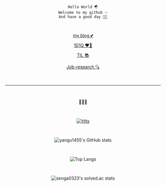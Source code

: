 <div align="center">
    
  <br>

  ```
  Hello World 🌏
  Welcome to my github ✨
  And have a good day 👋🏻
  ```

  <br>

  [my blog 💕](https://yangu1455.tistory.com/)

  [1D1Q ❤️‍🔥](https://github.com/yangu1455/Algorithm)

  [TIL 📚](https://github.com/yangu1455/TIL)

  [Job-research 🔍](https://github.com/yangu1455/job-research)

  <br>

  ----

  <br>

  🌸🌸🌸

  <br>

  [![Hits](https://hits.seeyoufarm.com/api/count/incr/badge.svg?url=https%3A%2F%2Fgithub.com%2Fyangu1455&count_bg=%23216B8A&title_bg=%23E3D0FF&icon=&icon_color=%23E7E7E7&title=hits&edge_flat=false)](https://hits.seeyoufarm.com)

  <br>

  ![yangu1455's GitHub stats](https://github-readme-stats.vercel.app/api?username=yangu1455&show_icons=true&theme=tokyonight)

  <br>

  ![Top Langs](https://github-readme-stats.vercel.app/api/top-langs/?username=yangu1455&layout=compact&theme=tokyonight)

  <br>

  ![senga0323's solved.ac stats](https://github-readme-solvedac.hyp3rflow.vercel.app/api/?handle=senga0323)


  <br>


  <!-- <img align="left" src="https://i.pinimg.com/564x/2c/06/46/2c064687a1ab8f009ba2e0c761c6d8b6.jpg" width="500" height="400"/> -->


</div>